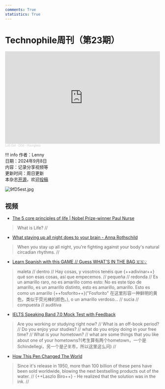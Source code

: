 ```yaml
---
comments: True
statistics: True
---
```


# Technophile周刊（第23期）

<iframe width="100%" height="300" scrolling="no" frameborder="no" allow="autoplay" src="https://w.soundcloud.com/player/?url=https%3A//api.soundcloud.com/tracks/1955264495&color=%23ff5500&auto_play=false&hide_related=false&show_comments=true&show_user=true&show_reposts=false&show_teaser=true&visual=true"></iframe><div style="font-size: 10px; color: #cccccc;line-break: anywhere;word-break: normal;overflow: hidden;white-space: nowrap;text-overflow: ellipsis; font-family: Interstate,Lucida Grande,Lucida Sans Unicode,Lucida Sans,Garuda,Verdana,Tahoma,sans-serif;font-weight: 100;"><a href="https://soundcloud.com/lofi_girl" title="Lofi Girl" target="_blank" style="color: #cccccc; text-decoration: none;">Lofi Girl</a> · <a href="https://soundcloud.com/lofi_girl/d0d-hourglass" title="D0d - Hourglass" target="_blank" style="color: #cccccc; text-decoration: none;">D0d - Hourglass</a></div>

!!! info
作者：Lenny<br>
日期：2024年9月8日<br>
内容：记录分享视频等<br>
更新时间：周日更新<br>
本杂志[开源](https://github.com/LennyChenLaw/Weekly)，欢迎[投稿](https://github.com/LennyChenLaw/Weekly/issues)


![9fD5est.jpg](https://s2.loli.net/2024/11/27/Ipt8hRWE2zF7MQl.jpg)

## 视频
+ [The 5 core principles of life | Nobel Prize-winner Paul Nurse](https://www.youtube.com/watch?v=5EwVBC3VsRA)
>What is Life? // <br>


+ [What staying up all night does to your brain - Anna Rothschild](https://www.youtube.com/watch?v=idrbwnWLJ7w)
>When you stay up all night, you're fighting against your body's natural circadian rhythms. // 


+ [Learn Spanish with this GAME // Guess WHAT'S IN THE BAG 🇪🇸💡](https://www.youtube.com/watch?v=0URsU0vwGTc)
>maleta // dentro // Hay cosas, y vosotros tenéis que {++adivinar++} qué son esas cosas, así que empecemos. // pequeña // redonda // Es un amarillo raro, no es amarillo como esto: No es este tipo de amarillo, es un amarillo distinto, esto es amarillo, amarillo. Esto es como un amarillo {++fosforito++}("Fosforito" 在这里形容一种鲜明的黄色，类似于荧光棒的颜色。), o un amarillo verdoso... // sucia // compuesta // auditiva


+ [IELTS Speaking Band 7.0 Mock Test with Feedback](https://www.youtube.com/watch?v=AJhplp3dct8)
>Are you working or studying right now? // What is an off-book period? // Do you enjoy your studies? // what do you enjoy doing in your free time? // What is your hometown? // what are some things that you like about one of your hometowns?(考生算有两个hometown，一个是Schindellegi，另一个是군포市，所以这里这么问) // 


+ [How This Pen Changed The World](https://www.youtube.com/watch?v=Nb1PrONDHhk)
>Since it's release in 1950, more than 100 billion of these pens have been sold worldwide, blowing the next bestselling products out of the water. // {++Laszlo Biro++} - He realized that the solution was in the ink. // 